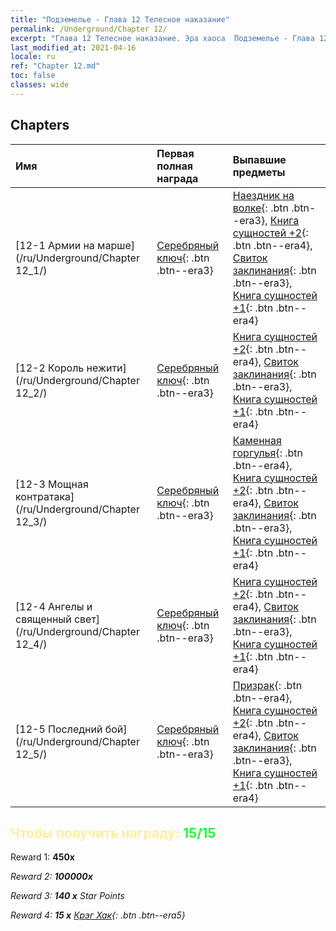 ```yaml
---
title: "Подземелье - Глава 12 Телесное наказание"
permalink: /Underground/Chapter 12/
excerpt: "Глава 12 Телесное наказание. Эра хаоса  Подземелье - Глава 12. Телесное наказание"
last_modified_at: 2021-04-16
locale: ru
ref: "Chapter 12.md"
toc: false
classes: wide
---
```


## Chapters

  | Имя |  Первая полная награда | Выпавшие предметы |
  |:------------|:------------|:------------| 
  | [12-1 Армии на марше](/ru/Underground/Chapter 12_1/) | [Серебряный ключ](/ru/Items/con_693/){: .btn .btn--era3} | [Наездник на волке](/ru/Items/unt_218/){: .btn .btn--era3}, [Книга сущностей +2](/ru/Items/mat_53/){: .btn .btn--era4}, [Свиток заклинания](/ru/Items/con_694/){: .btn .btn--era3}, [Книга сущностей +1](/ru/Items/mat_46/){: .btn .btn--era4} |
  | [12-2 Король нежити](/ru/Underground/Chapter 12_2/) | [Серебряный ключ](/ru/Items/con_693/){: .btn .btn--era3} | [Книга сущностей +2](/ru/Items/mat_53/){: .btn .btn--era4}, [Свиток заклинания](/ru/Items/con_694/){: .btn .btn--era3}, [Книга сущностей +1](/ru/Items/mat_46/){: .btn .btn--era4} |
  | [12-3 Мощная контратака](/ru/Underground/Chapter 12_3/) | [Серебряный ключ](/ru/Items/con_693/){: .btn .btn--era3} | [Каменная горгулья](/ru/Items/unt_236/){: .btn .btn--era4}, [Книга сущностей +2](/ru/Items/mat_53/){: .btn .btn--era4}, [Свиток заклинания](/ru/Items/con_694/){: .btn .btn--era3}, [Книга сущностей +1](/ru/Items/mat_46/){: .btn .btn--era4} |
  | [12-4 Ангелы и священный свет](/ru/Underground/Chapter 12_4/) | [Серебряный ключ](/ru/Items/con_693/){: .btn .btn--era3} | [Книга сущностей +2](/ru/Items/mat_53/){: .btn .btn--era4}, [Свиток заклинания](/ru/Items/con_694/){: .btn .btn--era3}, [Книга сущностей +1](/ru/Items/mat_46/){: .btn .btn--era4} |
  | [12-5 Последний бой](/ru/Underground/Chapter 12_5/) | [Серебряный ключ](/ru/Items/con_693/){: .btn .btn--era3} | [Призрак](/ru/Items/unt_210/){: .btn .btn--era4}, [Книга сущностей +2](/ru/Items/mat_53/){: .btn .btn--era4}, [Свиток заклинания](/ru/Items/con_694/){: .btn .btn--era3}, [Книга сущностей +1](/ru/Items/mat_46/){: .btn .btn--era4} |


## <span style="color: #ffeea0">Чтобы получить награду: </span><span style="color: #27f73a">15/15</span>

 Reward 1:  **450x** <i class="fas fa-gem"/>

 Reward 2:  **100000x** <i class="fas fa-coins"/>

 Reward 3: **140 x** Star Points

 Reward 4: **15 x** [Крэг Хак](/ru/Items/her_375/){: .btn .btn--era5}

